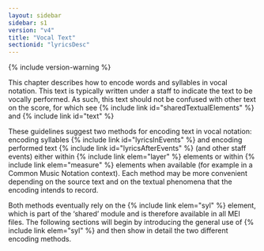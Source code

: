 ```yaml
---
layout: sidebar
sidebar: s1
version: "v4"
title: "Vocal Text"
sectionid: "lyricsDesc"
---
```


{% include version-warning %}

This chapter describes how to encode words and syllables in vocal notation. This text is typically written under a staff to indicate the text to be vocally performed. As such, this text should not be confused with other text on the score, for which see {% include link id="sharedTextualElements" %} and {% include link id="text" %}

These guidelines suggest two methods for encoding text in vocal notation: encoding syllables {% include link id="lyricsInEvents" %} and encoding performed text {% include link id="lyricsAfterEvents" %} (and other staff events) either within {% include link elem="layer" %} elements or within {% include link elem="measure" %} elements when available (for example in a Common Music Notation context). Each method may be more convenient depending on the source text and on the textual phenomena that the encoding intends to record.

Both methods eventually rely on the {% include link elem="syl" %} element, which is part of the ‘shared’ module and is therefore available in all MEI files. The following sections will begin by introducing the general use of {% include link elem="syl" %} and then show in detail the two different encoding methods.
